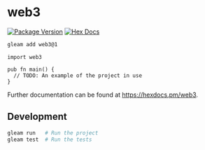 # web3

[![Package Version](https://img.shields.io/hexpm/v/web3)](https://hex.pm/packages/web3)
[![Hex Docs](https://img.shields.io/badge/hex-docs-ffaff3)](https://hexdocs.pm/web3/)

```sh
gleam add web3@1
```
```gleam
import web3

pub fn main() {
  // TODO: An example of the project in use
}
```

Further documentation can be found at <https://hexdocs.pm/web3>.

## Development

```sh
gleam run   # Run the project
gleam test  # Run the tests
```
